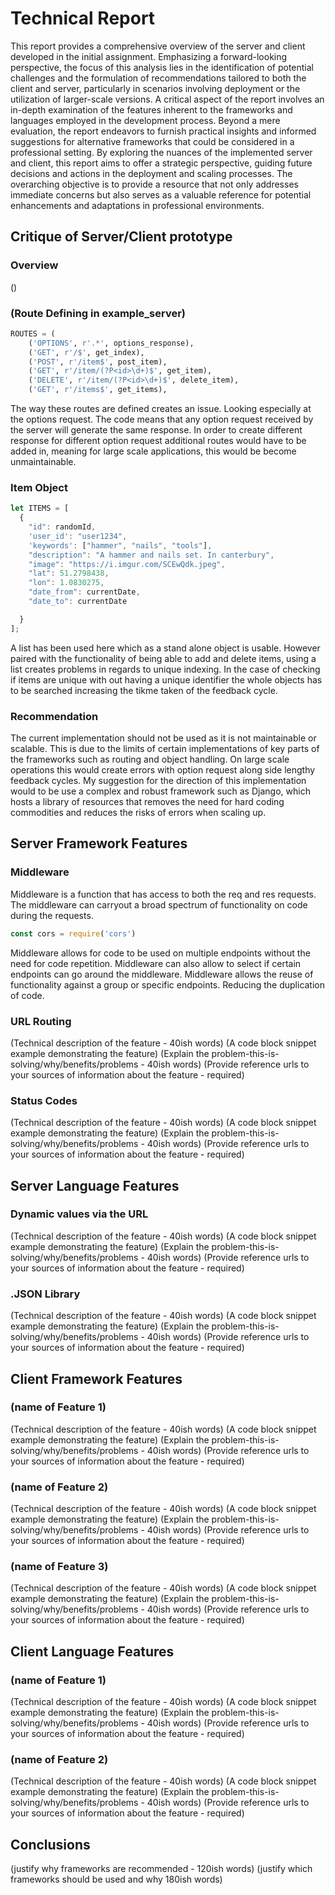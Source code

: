 Technical Report
================


This report provides a comprehensive overview of the server and client developed in the initial assignment. Emphasizing a forward-looking perspective, the focus of this analysis lies in the identification of potential challenges and the formulation of recommendations tailored to both the client and server, particularly in scenarios involving deployment or the utilization of larger-scale versions. A critical aspect of the report involves an in-depth examination of the features inherent to the frameworks and languages employed in the development process. Beyond a mere evaluation, the report endeavors to furnish practical insights and informed suggestions for alternative frameworks that could be considered in a professional setting. By exploring the nuances of the implemented server and client, this report aims to offer a strategic perspective, guiding future decisions and actions in the deployment and scaling processes. The overarching objective is to provide a resource that not only addresses immediate concerns but also serves as a valuable reference for potential enhancements and adaptations in professional environments.


Critique of Server/Client prototype
---------------------

### Overview
()

### (Route Defining in example_server)

```python
ROUTES = (
    ('OPTIONS', r'.*', options_response),
    ('GET', r'/$', get_index),
    ('POST', r'/item$', post_item),
    ('GET', r'/item/(?P<id>\d+)$', get_item),
    ('DELETE', r'/item/(?P<id>\d+)$', delete_item),
    ('GET', r'/items$', get_items),
```

The way these routes are defined creates an issue. Looking especially at the options request. The code means that any option request received by the server will generate the same response. In order to create different response for different option request additional routes would have to be added in, meaning for large scale applications, this would be become unmaintainable.


### Item Object

```javascript
let ITEMS = [
  {
    "id": randomId,
    'user_id': "user1234",
    'keywords': ["hammer", "nails", "tools"],
    "description": "A hammer and nails set. In canterbury",
    "image": "https://i.imgur.com/SCEwQdk.jpeg",
    "lat": 51.2798438,
    "lon": 1.0830275,
    "date_from": currentDate,
    "date_to": currentDate

  }
];
```
A list has been used here which as a stand alone object is usable. However paired with the functionality of being able to add and delete items, using a list creates problems in regards to unique indexing. In the case of checking if items are unique with out having a unique identifier the whole objects has to be searched increasing the tikme taken of the feedback cycle.

### Recommendation
The current implementation should not be used as it is not maintainable or scalable. This is due to the limits of certain implementations of key parts of the frameworks such as routing and object handling. On large scale operations this would create errors with option request along side lengthy feedback cycles.
My suggestion for the direction of this implementation would to be use a complex and robust framework such as Django, which hosts a library of resources that removes the need for hard coding commodities and reduces the risks of errors when scaling up.


Server Framework Features
-------------------------

### Middleware

Middleware is a function that has access to both the req and res requests. The middleware can carryout a broad spectrum of functionality on code during the requests.
```javascript
const cors = require('cors')
```
Middleware allows for code to be used on multiple endpoints without the need for code repetition. Middleware can also allow to select if certain endpoints can go around the middleware. Middleware allows the reuse of functionality against a group or specific endpoints. Reducing the duplication of code.


### URL Routing

(Technical description of the feature - 40ish words)
(A code block snippet example demonstrating the feature)
(Explain the problem-this-is-solving/why/benefits/problems - 40ish words)
(Provide reference urls to your sources of information about the feature - required)


### Status Codes

(Technical description of the feature - 40ish words)
(A code block snippet example demonstrating the feature)
(Explain the problem-this-is-solving/why/benefits/problems - 40ish words)
(Provide reference urls to your sources of information about the feature - required)


Server Language Features
-----------------------

### Dynamic values via the URL

(Technical description of the feature - 40ish words)
(A code block snippet example demonstrating the feature)
(Explain the problem-this-is-solving/why/benefits/problems - 40ish words)
(Provide reference urls to your sources of information about the feature - required)


### .JSON Library

(Technical description of the feature - 40ish words)
(A code block snippet example demonstrating the feature)
(Explain the problem-this-is-solving/why/benefits/problems - 40ish words)
(Provide reference urls to your sources of information about the feature - required)



Client Framework Features
-------------------------

### (name of Feature 1)

(Technical description of the feature - 40ish words)
(A code block snippet example demonstrating the feature)
(Explain the problem-this-is-solving/why/benefits/problems - 40ish words)
(Provide reference urls to your sources of information about the feature - required)


### (name of Feature 2)

(Technical description of the feature - 40ish words)
(A code block snippet example demonstrating the feature)
(Explain the problem-this-is-solving/why/benefits/problems - 40ish words)
(Provide reference urls to your sources of information about the feature - required)


### (name of Feature 3)

(Technical description of the feature - 40ish words)
(A code block snippet example demonstrating the feature)
(Explain the problem-this-is-solving/why/benefits/problems - 40ish words)
(Provide reference urls to your sources of information about the feature - required)


Client Language Features
------------------------

### (name of Feature 1)

(Technical description of the feature - 40ish words)
(A code block snippet example demonstrating the feature)
(Explain the problem-this-is-solving/why/benefits/problems - 40ish words)
(Provide reference urls to your sources of information about the feature - required)

### (name of Feature 2)

(Technical description of the feature - 40ish words)
(A code block snippet example demonstrating the feature)
(Explain the problem-this-is-solving/why/benefits/problems - 40ish words)
(Provide reference urls to your sources of information about the feature - required)



Conclusions
-----------

(justify why frameworks are recommended - 120ish words)
(justify which frameworks should be used and why 180ish words)




